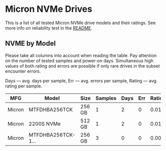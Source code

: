 Micron NVMe Drives
==================

This is a list of all tested Micron NVMe drive models and their ratings. See more
info on reliability test in the [README](https://github.com/linuxhw/SMART).

NVME by Model
------------

Please take all columns into account when reading the table. Pay attention on the
number of tested samples and power-on days. Simultaneous high values of both rating
and errors are possible if only rare drives in the subset encounter errors.

Days   — avg. days per sample,
Err    — avg. errors per sample,
Rating — avg. rating per sample.

| MFG       | Model              | Size   | Samples | Days  | Err   | Rating |
|-----------|--------------------|--------|---------|-------|-------|--------|
| Micron    | MTFDHBA256TCK      | 256 GB | 1       | 2     | 0     | 0.01   |
| Micron    | 2200S NVMe         | 512 GB | 1       | 2     | 0     | 0.01   |
| Micron    | MTFDHBA256TCK-1... | 256 GB | 3       | 0     | 0     | 0.00   |
